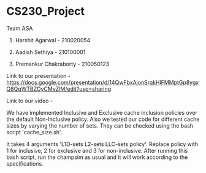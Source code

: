 # CS230_Project

Team ASA

1. Harshit Agarwal - 210020054

2. Aadish Sethiya - 210100001

3. Premankur Chakraborty - 210050123


Link to our presentation - https://docs.google.com/presentation/d/14QwFbxAjonSrqkHlFMMptGp8ygxQ8QqWTBZOyCMvZlM/edit?usp=sharing

Link to our video - 

We have implemented Inclusive and Exclusive cache inclusion policies over the default Non-Inclusive policy. Also we tested our code for different cache sizes by varying the number of sets. They can be checked using the bash script 'cache_size.sh'. 

It takes 4 arguments 'L1D-sets L2-sets LLC-sets policy'. Replace policy with 1 for inclusive, 2 for exclusive and 3 for non-inclusive. After running this bash script, run the champsim as usual and it will work according to the specifications.

